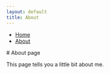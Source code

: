 ```yaml
---
layout: default
title: About
---
```

<ul class="breadcrumb">
  <li><a href="/index.html">Home</a></li>
  <li><a href="/about.md">About</a></li>
</ul>
# About page

This page tells you a little bit about me.
